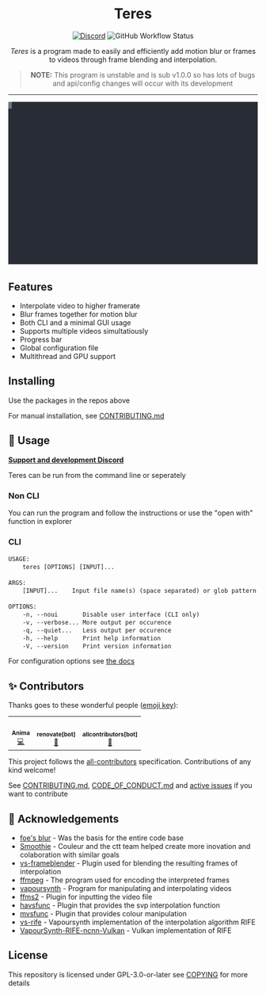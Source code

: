 <div align="center">

# Teres

[![Discord](https://img.shields.io/discord/1054176051498078218?style=flat-square)](https://discord.gg/5z3YhWstQr) ![GitHub Workflow Status](https://img.shields.io/github/actions/workflow/status/animafps/teres/ci.yml?branch=main&style=flat-square)
 
*Teres* is a program made to easily and efficiently add motion blur or frames to videos through frame blending and interpolation.

> **NOTE:** This program is unstable and is sub v1.0.0 so has lots of bugs and api/config changes will occur with its development

---

![demo](./docs/demo.svg)

</div>

## Features

- Interpolate video to higher framerate
- Blur frames together for motion blur
- Both CLI and a minimal GUI usage
- Supports multiple videos simultatiously
- Progress bar
- Global configuration file
- Multithread and GPU support

## Installing

Use the packages in the repos above

For manual installation, see [CONTRIBUTING.md](/CONTRIBUTING.md)

## 🎈 Usage

[**Support and development Discord**](https://discord.gg/5z3YhWstQr)

Teres can be run from the command line or seperately

### Non CLI

You can run the program and follow the instructions or use the "open with" function in explorer

### CLI

```
USAGE:
    teres [OPTIONS] [INPUT]...

ARGS:
    [INPUT]...    Input file name(s) (space separated) or glob pattern

OPTIONS:
    -n, --noui       Disable user interface (CLI only)
    -v, --verbose... More output per occurence
    -q, --quiet...   Less output per occurence
    -h, --help       Print help information
    -V, --version    Print version information
```

For configuration options see [the docs](https://animafps.github.io/teres/docs/configuration)

## ✨ Contributors

Thanks goes to these wonderful people ([emoji key](https://allcontributors.org/docs/en/emoji-key)):

<!-- ALL-CONTRIBUTORS-LIST:START - Do not remove or modify this section -->
<!-- prettier-ignore-start -->
<!-- markdownlint-disable -->
<table>
  <tr>
    <td align="center"><a href="https://animafps.xyz"><img src="https://avatars.githubusercontent.com/u/18208134?v=4?s=100" width="100px;" alt=""/><br /><sub><b>Anima</b></sub></a><br /><a href="https://github.com/animafps/teres/commits?author=animafps" title="Code">💻</a></td>
    <td align="center"><a href="https://github.com/apps/renovate"><img src="https://avatars.githubusercontent.com/in/2740?v=4?s=100" width="100px;" alt=""/><br /><sub><b>renovate[bot]</b></sub></a><br /><a href="#maintenance-renovate[bot]" title="Maintenance">🚧</a></td>
    <td align="center"><a href="https://github.com/apps/allcontributors"><img src="https://avatars.githubusercontent.com/in/23186?v=4?s=100" width="100px;" alt=""/><br /><sub><b>allcontributors[bot]</b></sub></a><br /><a href="https://github.com/animafps/teres/commits?author=allcontributors[bot]" title="Documentation">📖</a></td>
  </tr>
</table>

<!-- markdownlint-restore -->
<!-- prettier-ignore-end -->

<!-- ALL-CONTRIBUTORS-LIST:END -->

This project follows the [all-contributors](https://github.com/all-contributors/all-contributors) specification. Contributions of any kind welcome!

See [CONTRIBUTING.md](./CONTRIBUTING.md), [CODE_OF_CONDUCT.md](./CODE_OF_CONDUCT.md) and [active issues](https://github.com/animafps/teres/issues) if you want to contribute

## 🎉 Acknowledgements

- [foe's blur](https://github.com/f0e/blur) - Was the basis for the entire code base
- [Smoothie](https://github.com/couleur-tweak-tips/Smoothie) - Couleur and the ctt team helped create more inovation and colaboration with similar goals
- [vs-frameblender](https://github.com/couleurm/vs-frameblender) - Plugin used for blending the resulting frames of interpolation
- [ffmpeg](https://ffmpeg.org/) - The program used for encoding the interpreted frames
- [vapoursynth](https://www.vapoursynth.com) - Program for manipulating and interpolating videos
- [ffms2](https://github.com/FFMS/ffms2) - Plugin for inputting the video file
- [havsfunc](https://github.com/HomeOfVapourSynthEvolution/havsfunc) - Plugin that provides the svp interpolation function
- [mvsfunc](https://github.com/HomeOfVapourSynthEvolution/mvsfunc) - Plugin that provides colour manipulation
- [vs-rife](https://github.com/HolyWu/vs-rife) - Vapoursynth implementation of the interpolation algorithm RIFE
- [VapourSynth-RIFE-ncnn-Vulkan](https://github.com/HomeOfVapourSynthEvolution/VapourSynth-RIFE-ncnn-Vulkan) - Vulkan implementation of RIFE

## License

This repository is licensed under GPL-3.0-or-later see [COPYING](COPYING) for more details
